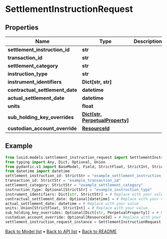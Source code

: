# SettlementInstructionRequest

## Properties
Name | Type | Description | Notes
------------ | ------------- | ------------- | -------------
**settlement_instruction_id** | **str** |  | 
**transaction_id** | **str** |  | 
**settlement_category** | **str** |  | 
**instruction_type** | **str** |  | [optional] 
**instrument_identifiers** | **Dict[str, str]** |  | 
**contractual_settlement_date** | **datetime** |  | [optional] 
**actual_settlement_date** | **datetime** |  | 
**units** | **float** |  | 
**sub_holding_key_overrides** | [**Dict[str, PerpetualProperty]**](PerpetualProperty.md) |  | [optional] 
**custodian_account_override** | [**ResourceId**](ResourceId.md) |  | [optional] 
## Example

```python
from lusid.models.settlement_instruction_request import SettlementInstructionRequest
from typing import Any, Dict, Optional, Union
from pydantic.v1 import BaseModel, Field, StrictFloat, StrictInt, StrictStr, constr
from datetime import datetime
settlement_instruction_id: StrictStr = "example_settlement_instruction_id"
transaction_id: StrictStr = "example_transaction_id"
settlement_category: StrictStr = "example_settlement_category"
instruction_type: Optional[StrictStr] = "example_instruction_type"
instrument_identifiers: Dict[str, StrictStr] = # Replace with your value
contractual_settlement_date: Optional[datetime] = # Replace with your value
actual_settlement_date: datetime = # Replace with your value
units: Union[StrictFloat, StrictInt] = # Replace with your value
sub_holding_key_overrides: Optional[Dict[str, PerpetualProperty]] = # Replace with your value
custodian_account_override: Optional[ResourceId] = # Replace with your value
settlement_instruction_request_instance = SettlementInstructionRequest(settlement_instruction_id=settlement_instruction_id, transaction_id=transaction_id, settlement_category=settlement_category, instruction_type=instruction_type, instrument_identifiers=instrument_identifiers, contractual_settlement_date=contractual_settlement_date, actual_settlement_date=actual_settlement_date, units=units, sub_holding_key_overrides=sub_holding_key_overrides, custodian_account_override=custodian_account_override)

```

[Back to Model list](../README.md#documentation-for-models) &#8226; [Back to API list](../README.md#documentation-for-api-endpoints) &#8226; [Back to README](../README.md)

